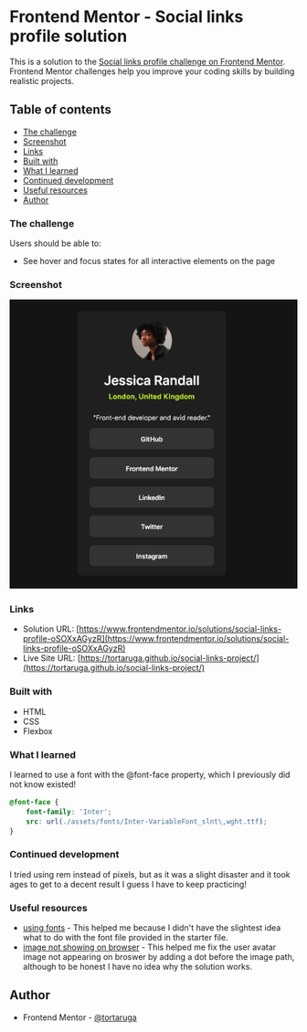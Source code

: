 # Frontend Mentor - Social links profile solution

This is a solution to the [Social links profile challenge on Frontend Mentor](https://www.frontendmentor.io/challenges/social-links-profile-UG32l9m6dQ). Frontend Mentor challenges help you improve your coding skills by building realistic projects. 

## Table of contents

  - [The challenge](#the-challenge)
  - [Screenshot](#screenshot)
  - [Links](#links)
  - [Built with](#built-with)
  - [What I learned](#what-i-learned)
  - [Continued development](#continued-development)
  - [Useful resources](#useful-resources)
- [Author](#author)

### The challenge

Users should be able to:

- See hover and focus states for all interactive elements on the page

### Screenshot

![](./assets/images/Screenshot%202024-06-11%20at%2018-19-43%20Frontend%20Mentor%20Social%20links%20profile.png)

### Links

- Solution URL: [https://www.frontendmentor.io/solutions/social-links-profile-oSOXxAGyzR](https://www.frontendmentor.io/solutions/social-links-profile-oSOXxAGyzR)
- Live Site URL: [https://tortaruga.github.io/social-links-project/](https://tortaruga.github.io/social-links-project/)


### Built with

- HTML
- CSS 
- Flexbox

### What I learned

I learned to use a font with the @font-face property, which I previously did not know existed! 

```css
@font-face {
    font-family: 'Inter';
    src: url(./assets/fonts/Inter-VariableFont_slnt\,wght.ttf);
}
```

### Continued development

I tried using rem instead of pixels, but as it was a slight disaster and it took ages to get to a decent result I guess I have to keep practicing!

### Useful resources

- [using fonts](https://www.w3schools.com/css/css3_fonts.asp) - This helped me because I didn't have the slightest idea what to do with the font file provided in the starter file. 
- [image not showing on browser](https://stackoverflow.com/questions/8705823/image-showing-up-in-vs-design-mode-but-not-in-browser) - This helped me fix the user avatar image not appearing on broswer by adding a dot before the image path, although to be honest I have no idea why the solution works.

## Author

- Frontend Mentor - [@tortaruga](https://www.frontendmentor.io/profile/tortaruga)
